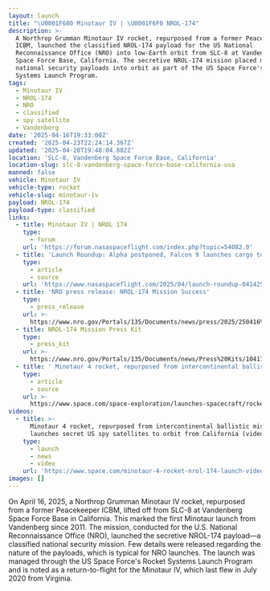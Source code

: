 ```yaml
---
layout: launch
title: "\U0001F680 Minotaur IV | \U0001F6F0 NROL-174"
description: >-
  A Northrop Grumman Minotaur IV rocket, repurposed from a former Peacekeeper
  ICBM, launched the classified NROL-174 payload for the US National
  Reconnaissance Office (NRO) into low-Earth orbit from SLC-8 at Vandenberg
  Space Force Base, California. The secretive NROL-174 mission placed multiple
  national security payloads into orbit as part of the US Space Force's Rocket
  Systems Launch Program.
tags:
  - Minotaur IV
  - NROL-174
  - NRO
  - classified
  - spy satellite
  - Vandenberg
date: '2025-04-16T19:33:00Z'
created: '2025-04-23T22:24:14.367Z'
updated: '2025-04-28T19:48:04.882Z'
location: 'SLC-8, Vandenberg Space Force Base, California'
location-slug: slc-8-vandenberg-space-force-base-california-usa
manned: false
vehicle: Minotaur IV
vehicle-type: rocket
vehicle-slug: minotaur-iv
payload: NROL-174
payload-type: classified
links:
  - title: Minotaur IV | NROL 174
    type:
      - forum
    url: 'https://forum.nasaspaceflight.com/index.php?topic=54082.0'
  - title: 'Launch Roundup: Alpha postponed, Falcon 9 launches cargo to ISS'
    type:
      - article
      - source
    url: 'https://www.nasaspaceflight.com/2025/04/launch-roundup-041425/'
  - title: 'NRO press release: NROL-174 Mission Success'
    type:
      - press_release
    url: >-
      https://www.nro.gov/Portals/135/Documents/news/press/2025/250416%20NROL-174%20Press%20Release%20FINAL.pdf?ver=Tn6TGqMsZR2Y9EZ5XzdBLw%3D%3D
  - title: NROL-174 Mission Press Kit
    type:
      - press_kit
    url: >-
      https://www.nro.gov/Portals/135/Documents/news/Press%20Kits/10417_Press%20Kit%20book_Launch_NROL-174_4.9.25.pdf?ver=rVWcO_lQgII6AtBD-b5wAw%3d%3d
  - title: ' Minotaur 4 rocket, repurposed from intercontinental ballistic missile, launches secret US spy satellites to orbit from California (video) '
    type:
      - article
      - source
    url: >-
      https://www.space.com/space-exploration/launches-spacecraft/rocket-repurposed-from-intercontinental-ballistic-missile-launches-secret-us-spy-satellites-to-orbit-from-california
videos:
  - title: >-
      Minotaur 4 rocket, repurposed from intercontinental ballistic missile,
      launches secret US spy satellites to orbit from California (video)
    type:
      - launch
      - news
      - video
    url: 'https://www.space.com/minotaur-4-rocket-nrol-174-launch-video'
images: []
---
```

On April 16, 2025, a Northrop Grumman Minotaur IV rocket, repurposed from a former Peacekeeper ICBM, lifted off from SLC-8 at Vandenberg Space Force Base in California. This marked the first Minotaur launch from Vandenberg since 2011. The mission, conducted for the U.S. National Reconnaissance Office (NRO), launched the secretive NROL-174 payload—a classified national security mission. Few details were released regarding the nature of the payloads, which is typical for NRO launches. The launch was managed through the US Space Force's Rocket Systems Launch Program and is noted as a return-to-flight for the Minotaur IV, which last flew in July 2020 from Virginia.
